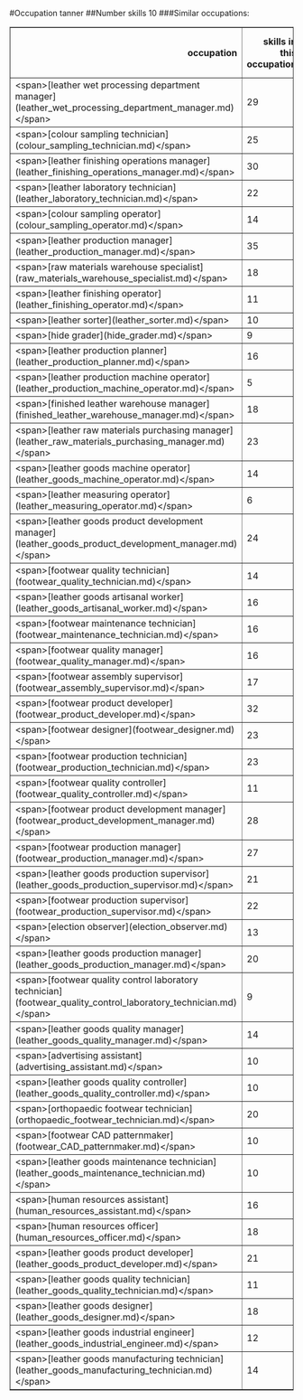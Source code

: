 #Occupation tanner
##Number skills 10
###Similar occupations:
<table border="1" class="dataframe">
  <thead>
    <tr style="text-align: right;">
      <th>occupation</th>
      <th>skills in this occupation</th>
      <th>skills that match tanner</th>
      <th>percentage match with tanner</th>
      <th>skills not in tanner</th>
    </tr>
  </thead>
  <tbody>
    <tr>
      <td>&lt;span&gt;[leather wet processing department manager](leather_wet_processing_department_manager.md)&lt;/span&gt;</td>
      <td>29</td>
      <td>10</td>
      <td>1.0</td>
      <td>19</td>
    </tr>
    <tr>
      <td>&lt;span&gt;[colour sampling technician](colour_sampling_technician.md)&lt;/span&gt;</td>
      <td>25</td>
      <td>8</td>
      <td>0.8</td>
      <td>17</td>
    </tr>
    <tr>
      <td>&lt;span&gt;[leather finishing operations manager](leather_finishing_operations_manager.md)&lt;/span&gt;</td>
      <td>30</td>
      <td>8</td>
      <td>0.8</td>
      <td>22</td>
    </tr>
    <tr>
      <td>&lt;span&gt;[leather laboratory technician](leather_laboratory_technician.md)&lt;/span&gt;</td>
      <td>22</td>
      <td>8</td>
      <td>0.8</td>
      <td>14</td>
    </tr>
    <tr>
      <td>&lt;span&gt;[colour sampling operator](colour_sampling_operator.md)&lt;/span&gt;</td>
      <td>14</td>
      <td>8</td>
      <td>0.8</td>
      <td>6</td>
    </tr>
    <tr>
      <td>&lt;span&gt;[leather production manager](leather_production_manager.md)&lt;/span&gt;</td>
      <td>35</td>
      <td>8</td>
      <td>0.8</td>
      <td>27</td>
    </tr>
    <tr>
      <td>&lt;span&gt;[raw materials warehouse specialist](raw_materials_warehouse_specialist.md)&lt;/span&gt;</td>
      <td>18</td>
      <td>7</td>
      <td>0.7</td>
      <td>11</td>
    </tr>
    <tr>
      <td>&lt;span&gt;[leather finishing operator](leather_finishing_operator.md)&lt;/span&gt;</td>
      <td>11</td>
      <td>7</td>
      <td>0.7</td>
      <td>4</td>
    </tr>
    <tr>
      <td>&lt;span&gt;[leather sorter](leather_sorter.md)&lt;/span&gt;</td>
      <td>10</td>
      <td>6</td>
      <td>0.6</td>
      <td>4</td>
    </tr>
    <tr>
      <td>&lt;span&gt;[hide grader](hide_grader.md)&lt;/span&gt;</td>
      <td>9</td>
      <td>6</td>
      <td>0.6</td>
      <td>3</td>
    </tr>
    <tr>
      <td>&lt;span&gt;[leather production planner](leather_production_planner.md)&lt;/span&gt;</td>
      <td>16</td>
      <td>6</td>
      <td>0.6</td>
      <td>10</td>
    </tr>
    <tr>
      <td>&lt;span&gt;[leather production machine operator](leather_production_machine_operator.md)&lt;/span&gt;</td>
      <td>5</td>
      <td>5</td>
      <td>0.5</td>
      <td>0</td>
    </tr>
    <tr>
      <td>&lt;span&gt;[finished leather warehouse manager](finished_leather_warehouse_manager.md)&lt;/span&gt;</td>
      <td>18</td>
      <td>5</td>
      <td>0.5</td>
      <td>13</td>
    </tr>
    <tr>
      <td>&lt;span&gt;[leather raw materials purchasing manager](leather_raw_materials_purchasing_manager.md)&lt;/span&gt;</td>
      <td>23</td>
      <td>5</td>
      <td>0.5</td>
      <td>18</td>
    </tr>
    <tr>
      <td>&lt;span&gt;[leather goods machine operator](leather_goods_machine_operator.md)&lt;/span&gt;</td>
      <td>14</td>
      <td>4</td>
      <td>0.4</td>
      <td>10</td>
    </tr>
    <tr>
      <td>&lt;span&gt;[leather measuring operator](leather_measuring_operator.md)&lt;/span&gt;</td>
      <td>6</td>
      <td>4</td>
      <td>0.4</td>
      <td>2</td>
    </tr>
    <tr>
      <td>&lt;span&gt;[leather goods product development manager](leather_goods_product_development_manager.md)&lt;/span&gt;</td>
      <td>24</td>
      <td>3</td>
      <td>0.3</td>
      <td>21</td>
    </tr>
    <tr>
      <td>&lt;span&gt;[footwear quality technician](footwear_quality_technician.md)&lt;/span&gt;</td>
      <td>14</td>
      <td>3</td>
      <td>0.3</td>
      <td>11</td>
    </tr>
    <tr>
      <td>&lt;span&gt;[leather goods artisanal worker](leather_goods_artisanal_worker.md)&lt;/span&gt;</td>
      <td>16</td>
      <td>3</td>
      <td>0.3</td>
      <td>13</td>
    </tr>
    <tr>
      <td>&lt;span&gt;[footwear maintenance technician](footwear_maintenance_technician.md)&lt;/span&gt;</td>
      <td>16</td>
      <td>3</td>
      <td>0.3</td>
      <td>13</td>
    </tr>
    <tr>
      <td>&lt;span&gt;[footwear quality manager](footwear_quality_manager.md)&lt;/span&gt;</td>
      <td>16</td>
      <td>3</td>
      <td>0.3</td>
      <td>13</td>
    </tr>
    <tr>
      <td>&lt;span&gt;[footwear assembly supervisor](footwear_assembly_supervisor.md)&lt;/span&gt;</td>
      <td>17</td>
      <td>3</td>
      <td>0.3</td>
      <td>14</td>
    </tr>
    <tr>
      <td>&lt;span&gt;[footwear product developer](footwear_product_developer.md)&lt;/span&gt;</td>
      <td>32</td>
      <td>3</td>
      <td>0.3</td>
      <td>29</td>
    </tr>
    <tr>
      <td>&lt;span&gt;[footwear designer](footwear_designer.md)&lt;/span&gt;</td>
      <td>23</td>
      <td>3</td>
      <td>0.3</td>
      <td>20</td>
    </tr>
    <tr>
      <td>&lt;span&gt;[footwear production technician](footwear_production_technician.md)&lt;/span&gt;</td>
      <td>23</td>
      <td>3</td>
      <td>0.3</td>
      <td>20</td>
    </tr>
    <tr>
      <td>&lt;span&gt;[footwear quality controller](footwear_quality_controller.md)&lt;/span&gt;</td>
      <td>11</td>
      <td>3</td>
      <td>0.3</td>
      <td>8</td>
    </tr>
    <tr>
      <td>&lt;span&gt;[footwear product development manager](footwear_product_development_manager.md)&lt;/span&gt;</td>
      <td>28</td>
      <td>3</td>
      <td>0.3</td>
      <td>25</td>
    </tr>
    <tr>
      <td>&lt;span&gt;[footwear production manager](footwear_production_manager.md)&lt;/span&gt;</td>
      <td>27</td>
      <td>3</td>
      <td>0.3</td>
      <td>24</td>
    </tr>
    <tr>
      <td>&lt;span&gt;[leather goods production supervisor](leather_goods_production_supervisor.md)&lt;/span&gt;</td>
      <td>21</td>
      <td>3</td>
      <td>0.3</td>
      <td>18</td>
    </tr>
    <tr>
      <td>&lt;span&gt;[footwear production supervisor](footwear_production_supervisor.md)&lt;/span&gt;</td>
      <td>22</td>
      <td>3</td>
      <td>0.3</td>
      <td>19</td>
    </tr>
    <tr>
      <td>&lt;span&gt;[election observer](election_observer.md)&lt;/span&gt;</td>
      <td>13</td>
      <td>2</td>
      <td>0.2</td>
      <td>11</td>
    </tr>
    <tr>
      <td>&lt;span&gt;[leather goods production manager](leather_goods_production_manager.md)&lt;/span&gt;</td>
      <td>20</td>
      <td>2</td>
      <td>0.2</td>
      <td>18</td>
    </tr>
    <tr>
      <td>&lt;span&gt;[footwear quality control laboratory technician](footwear_quality_control_laboratory_technician.md)&lt;/span&gt;</td>
      <td>9</td>
      <td>2</td>
      <td>0.2</td>
      <td>7</td>
    </tr>
    <tr>
      <td>&lt;span&gt;[leather goods quality manager](leather_goods_quality_manager.md)&lt;/span&gt;</td>
      <td>14</td>
      <td>2</td>
      <td>0.2</td>
      <td>12</td>
    </tr>
    <tr>
      <td>&lt;span&gt;[advertising assistant](advertising_assistant.md)&lt;/span&gt;</td>
      <td>10</td>
      <td>2</td>
      <td>0.2</td>
      <td>8</td>
    </tr>
    <tr>
      <td>&lt;span&gt;[leather goods quality controller](leather_goods_quality_controller.md)&lt;/span&gt;</td>
      <td>10</td>
      <td>2</td>
      <td>0.2</td>
      <td>8</td>
    </tr>
    <tr>
      <td>&lt;span&gt;[orthopaedic footwear technician](orthopaedic_footwear_technician.md)&lt;/span&gt;</td>
      <td>20</td>
      <td>2</td>
      <td>0.2</td>
      <td>18</td>
    </tr>
    <tr>
      <td>&lt;span&gt;[footwear CAD patternmaker](footwear_CAD_patternmaker.md)&lt;/span&gt;</td>
      <td>10</td>
      <td>2</td>
      <td>0.2</td>
      <td>8</td>
    </tr>
    <tr>
      <td>&lt;span&gt;[leather goods maintenance technician](leather_goods_maintenance_technician.md)&lt;/span&gt;</td>
      <td>10</td>
      <td>2</td>
      <td>0.2</td>
      <td>8</td>
    </tr>
    <tr>
      <td>&lt;span&gt;[human resources assistant](human_resources_assistant.md)&lt;/span&gt;</td>
      <td>16</td>
      <td>2</td>
      <td>0.2</td>
      <td>14</td>
    </tr>
    <tr>
      <td>&lt;span&gt;[human resources officer](human_resources_officer.md)&lt;/span&gt;</td>
      <td>18</td>
      <td>2</td>
      <td>0.2</td>
      <td>16</td>
    </tr>
    <tr>
      <td>&lt;span&gt;[leather goods product developer](leather_goods_product_developer.md)&lt;/span&gt;</td>
      <td>21</td>
      <td>2</td>
      <td>0.2</td>
      <td>19</td>
    </tr>
    <tr>
      <td>&lt;span&gt;[leather goods quality technician](leather_goods_quality_technician.md)&lt;/span&gt;</td>
      <td>11</td>
      <td>2</td>
      <td>0.2</td>
      <td>9</td>
    </tr>
    <tr>
      <td>&lt;span&gt;[leather goods designer](leather_goods_designer.md)&lt;/span&gt;</td>
      <td>18</td>
      <td>2</td>
      <td>0.2</td>
      <td>16</td>
    </tr>
    <tr>
      <td>&lt;span&gt;[leather goods industrial engineer](leather_goods_industrial_engineer.md)&lt;/span&gt;</td>
      <td>12</td>
      <td>2</td>
      <td>0.2</td>
      <td>10</td>
    </tr>
    <tr>
      <td>&lt;span&gt;[leather goods manufacturing technician](leather_goods_manufacturing_technician.md)&lt;/span&gt;</td>
      <td>14</td>
      <td>2</td>
      <td>0.2</td>
      <td>12</td>
    </tr>
  </tbody>
</table>
